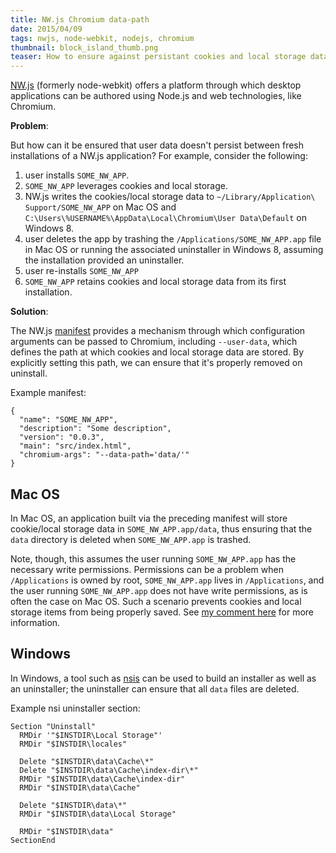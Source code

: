 ```yaml
---
title: NW.js Chromium data-path
date: 2015/04/09
tags: nwjs, node-webkit, nodejs, chromium
thumbnail: block_island_thumb.png
teaser: How to ensure against persistant cookies and local storage data between installs of an nw.js app.
---
```


[NW.js](http://nwjs.io/) (formerly node-webkit) offers a platform through which desktop applications can be authored using Node.js and web technologies, like Chromium.

<b>Problem</b>:

But how can it be ensured that user data doesn't persist between fresh installations of a NW.js application? For example, consider the following:

1. user installs `SOME_NW_APP`.
2. `SOME_NW_APP` leverages cookies and local storage.
3. NW.js writes the cookies/local storage data to `~/Library/Application\ Support/SOME_NW_APP` on Mac OS and `C:\Users\%USERNAME%\AppData\Local\Chromium\User Data\Default` on Windows 8.
4. user deletes the app by trashing the `/Applications/SOME_NW_APP.app` file in Mac OS or running the associated uninstaller in Windows 8, assuming the installation provided an uninstaller.
5. user re-installs `SOME_NW_APP`
6. `SOME_NW_APP` retains cookies and local storage data from its first installation.

<b>Solution</b>:

The NW.js [manifest](https://github.com/nwjs/nw.js/wiki/Manifest-format) provides a mechanism through which configuration arguments can be passed to Chromium, including `--user-data`, which defines the path at which cookies and local storage data are stored. By explicitly setting this path, we can ensure that it's properly removed on uninstall.

Example manifest:

```
{
  "name": "SOME_NW_APP",
  "description": "Some description",
  "version": "0.0.3",
  "main": "src/index.html",
  "chromium-args": "--data-path='data/'"
}
```

## Mac OS

In Mac OS, an application built via the preceding manifest will store cookie/local storage data in `SOME_NW_APP.app/data`, thus ensuring that the `data` directory is deleted when `SOME_NW_APP.app` is trashed.

Note, though, this assumes the user running `SOME_NW_APP.app` has the necessary write permissions. Permissions can be a problem when `/Applications` is owned by root, `SOME_NW_APP.app` lives in `/Applications`, and the user running `SOME_NW_APP.app` does not have write permissions, as is often the case on Mac OS. Such a scenario prevents cookies and local storage items from being properly saved. See [my comment here](https://github.com/nwjs/nw.js/issues/1175#issuecomment-112122560) for more information.

## Windows

In Windows, a tool such as [nsis](/blog/node-webkit-app-windows-installer/) can be used to build an installer as well as an uninstaller; the uninstaller can ensure that all `data` files are deleted.

Example nsi uninstaller section:

```nsis
Section "Uninstall"
  RMDir '"$INSTDIR\Local Storage"'
  RMDir "$INSTDIR\locales"

  Delete "$INSTDIR\data\Cache\*"
  Delete "$INSTDIR\data\Cache\index-dir\*"
  RMDir "$INSTDIR\data\Cache\index-dir"
  RMDir "$INSTDIR\data\Cache"

  Delete "$INSTDIR\data\*"
  RMDir "$INSTDIR\data\Local Storage"

  RMDir "$INSTDIR\data"
SectionEnd
```
